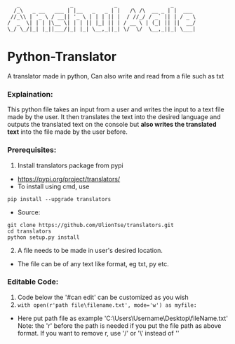 
```
   _                _             _                 _       
  /_\   _ __   ___ | |__   _   _ | |   /\ /\  __ _ | |  ___ 
 //_\\ | '_ \ / __|| '_ \ | | | || |  / //_/ / _` || | / _ \
/  _  \| | | |\__ \| | | || |_| || | / __ \ | (_| || ||  __/
\_/ \_/|_| |_||___/|_| |_| \__,_||_| \/  \/  \__,_||_| \___|
```
                                                            



# Python-Translator
A translator made in python, Can also write and read from a file such as txt

### Explaination:
This python file takes an input from a user and writes the input to a text file made by the user. It then translates the text into the desired language and outputs the translated text on the console but **also writes the translated text** into the file made by the user before.

### Prerequisites: 
1) Install translators package from pypi
- https://pypi.org/project/translators/
- To install using cmd, use
```
pip install --upgrade translators
```
- Source:
```
git clone https://github.com/UlionTse/translators.git
cd translators
python setup.py install
```
2) A file needs to be made in user's desired location.
- The file can be of any text like format, eg txt, py etc.

### Editable Code:
1) Code below the '#can edit' can be customized as you wish
2) ```with open(r'path file\filename.txt', mode='w') as myfile:``` 
-   Here put path file as example 'C:\Users\Username\Desktop\fileName.txt'
   Note: the 'r' before the path is needed if you put the file path as above format.
   If you want to remove r, use '/' or '\\' instead of '\' 

